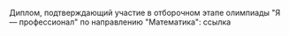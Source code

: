 Диплом, подтверждающий участие в отборочном этапе олимпиады "Я — профессионал" по направлению "Математика": ссылка
